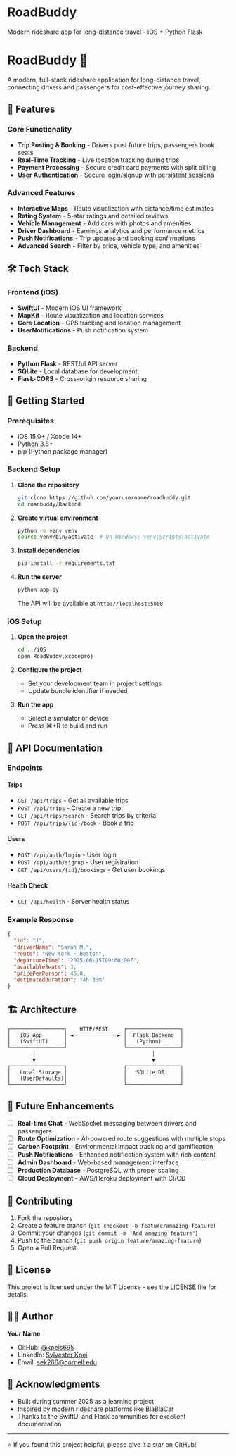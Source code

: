 # RoadBuddy
Modern rideshare app for long-distance travel - iOS + Python Flask
# RoadBuddy 🚗

A modern, full-stack rideshare application for long-distance travel, connecting drivers and passengers for cost-effective journey sharing.

## 🌟 Features

### Core Functionality
- **Trip Posting & Booking** - Drivers post future trips, passengers book seats
- **Real-Time Tracking** - Live location tracking during trips
- **Payment Processing** - Secure credit card payments with split billing
- **User Authentication** - Secure login/signup with persistent sessions

### Advanced Features
- **Interactive Maps** - Route visualization with distance/time estimates
- **Rating System** - 5-star ratings and detailed reviews
- **Vehicle Management** - Add cars with photos and amenities
- **Driver Dashboard** - Earnings analytics and performance metrics
- **Push Notifications** - Trip updates and booking confirmations
- **Advanced Search** - Filter by price, vehicle type, and amenities

## 🛠 Tech Stack

### Frontend (iOS)
- **SwiftUI** - Modern iOS UI framework
- **MapKit** - Route visualization and location services
- **Core Location** - GPS tracking and location management
- **UserNotifications** - Push notification system

### Backend
- **Python Flask** - RESTful API server
- **SQLite** - Local database for development
- **Flask-CORS** - Cross-origin resource sharing


## 🚀 Getting Started

### Prerequisites
- iOS 15.0+ / Xcode 14+
- Python 3.8+
- pip (Python package manager)

### Backend Setup

1. **Clone the repository**
   ```bash
   git clone https://github.com/yourusername/roadbuddy.git
   cd roadbuddy/Backend
   ```

2. **Create virtual environment**
   ```bash
   python -m venv venv
   source venv/bin/activate  # On Windows: venv\Scripts\activate
   ```

3. **Install dependencies**
   ```bash
   pip install -r requirements.txt
   ```

4. **Run the server**
   ```bash
   python app.py
   ```

   The API will be available at `http://localhost:5000`

### iOS Setup

1. **Open the project**
   ```bash
   cd ../iOS
   open RoadBuddy.xcodeproj
   ```

2. **Configure the project**
   - Set your development team in project settings
   - Update bundle identifier if needed

3. **Run the app**
   - Select a simulator or device
   - Press ⌘+R to build and run

## 📖 API Documentation

### Endpoints

#### Trips
- `GET /api/trips` - Get all available trips
- `POST /api/trips` - Create a new trip
- `GET /api/trips/search` - Search trips by criteria
- `POST /api/trips/{id}/book` - Book a trip

#### Users
- `POST /api/auth/login` - User login
- `POST /api/auth/signup` - User registration
- `GET /api/users/{id}/bookings` - Get user bookings

#### Health Check
- `GET /api/health` - Server health status

### Example Response
```json
{
  "id": "1",
  "driverName": "Sarah M.",
  "route": "New York → Boston",
  "departureTime": "2025-06-15T09:00:00Z",
  "availableSeats": 3,
  "pricePerPerson": 45.0,
  "estimatedDuration": "4h 30m"
}
```

## 🏗 Architecture

```
┌─────────────────┐    HTTP/REST     ┌─────────────────┐
│   iOS App       │ ◄──────────────► │  Flask Backend  │
│   (SwiftUI)     │                  │   (Python)      │
└─────────────────┘                  └─────────────────┘
        │                                     │
        ▼                                     ▼
┌─────────────────┐                  ┌─────────────────┐
│   Local Storage │                  │   SQLite DB     │
│   (UserDefaults)│                  │                 │
└─────────────────┘                  └─────────────────┘
```

## 🔮 Future Enhancements

- [ ] **Real-time Chat** - WebSocket messaging between drivers and passengers
- [ ] **Route Optimization** - AI-powered route suggestions with multiple stops
- [ ] **Carbon Footprint** - Environmental impact tracking and gamification
- [ ] **Push Notifications** - Enhanced notification system with rich content
- [ ] **Admin Dashboard** - Web-based management interface
- [ ] **Production Database** - PostgreSQL with proper scaling
- [ ] **Cloud Deployment** - AWS/Heroku deployment with CI/CD

## 🤝 Contributing

1. Fork the repository
2. Create a feature branch (`git checkout -b feature/amazing-feature`)
3. Commit your changes (`git commit -m 'Add amazing feature'`)
4. Push to the branch (`git push origin feature/amazing-feature`)
5. Open a Pull Request

## 📄 License

This project is licensed under the MIT License - see the [LICENSE](LICENSE) file for details.

## 👨‍💻 Author

**Your Name**
- GitHub: [@kpeis695](https://github.com/kpeis695)
- LinkedIn: [Sylvester Kpei](https://linkedin.com/in/ks200)
- Email: sek266@cornell.edu

## 🙏 Acknowledgments

- Built during summer 2025 as a learning project
- Inspired by modern rideshare platforms like BlaBlaCar
- Thanks to the SwiftUI and Flask communities for excellent documentation

---

⭐ If you found this project helpful, please give it a star on GitHub!
